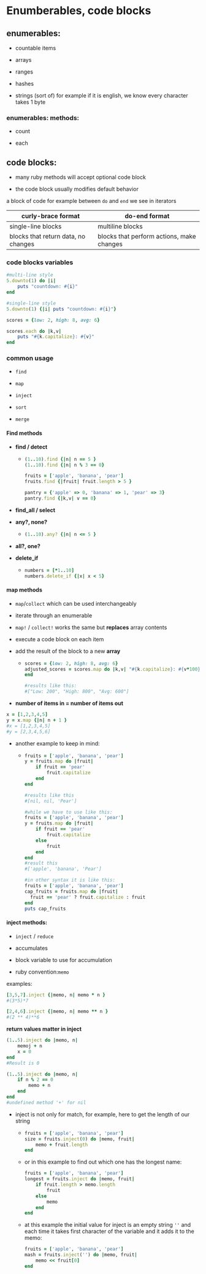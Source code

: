 # Enumberables, code blocks

## enumerables:

- countable items

- arrays

- ranges

- hashes

- strings (sort of) for example if it is english, we know every character takes 1 byte

### enumerables: methods:

- count

- each

## code blocks:

- many ruby methods will accept optional code block

- the code block usually modifies default behavior

a block of code for example between `do` and `end` we see in iterators

| curly-brace format                  | do-end format                             |
| ----------------------------------- | ----------------------------------------- |
| single-line blocks                  | multiline blocks                          |
| blocks that return data, no changes | blocks that perform actions, make changes |

### code blocks variables

```ruby
#multi-line style
5.downto(1) do |i|
    puts "countdown: #{i}"
end

#single-line style
5.downto(1) {|i| puts "countdown: #{i}"}
```

```ruby
scores = {low: 2, high: 8, avg: 6}

scores.each do |k,v|
    puts "#{k.capitalize}: #{v}"
end
```

### common usage

- `find`

- `map`

- `inject`

- `sort`

- `merge`

#### Find methods

- **find / detect**
  
  - ```ruby
    (1..10).find {|n| n == 5 }
    (1..10).find {|n| n % 3 == 0}
    
    fruits = ['apple', 'banana', 'pear']
    fruits.find {|fruit| fruit.length > 5 }
    
    pantry = {'apple' => 0, 'banana' => 1, 'pear' => 3}
    pantry.find {|k,v| v == 0}
    ```

- **find_all / select**

- **any?, none?**
  
  - ```ruby
    (1..10).any? {|n| n <= 5 }
    ```

- **all?, one?**

- **delete_if**
  
  - ```ruby
    numbers = [*1..10]
    numbers.delete_if {|x| x < 5}
    ```

#### map methods

- `map`/`collect` which can be used interchangeably

- iterate through an enumerable

- `map!` / `collect!` works the same but **replaces** array contents

- execute a code block on each item

- add the result of the block to a new **array**
  
  - ```ruby
    scores = {low: 2, high: 8, avg: 6}
    adjusted_scores = scores.map do |k,v| "#{k.capitalize}: #{v*100}"
    end
    
    #results like this:
    #["Low: 200", "High: 800", "Avg: 600"]
    ```

- **number of items in = number of items out**

```ruby
x = [1,2,3,4,5]
y = x.map {|n| n + 1 }
#x = [1,2,3,4,5]
#y = [2,3,4,5,6]
```

- another example to keep in mind:
  
  - ```ruby
    fruits = ['apple', 'banana', 'pear']
    y = fruits.map do |fruit|
        if fruit == 'pear'
            fruit.capitalize
        end
    end
    
    #results like this
    #[nil, nil, 'Pear']
    
    #while we have to use like this:
    fruits = ['apple', 'banana', 'pear']
    y = fruits.map do |fruit|
        if fruit == 'pear'
            fruit.capitalize
        else
            fruit
        end
    end
    #result this
    #['apple', 'banana', 'Pear']
    
    #in other syntax it is like this:
    fruits = ['apple', 'banana', 'pear']
    cap_fruits = fruits.map do |fruit|
      fruit == 'pear' ? fruit.capitalize : fruit
    end
    puts cap_fruits
    ```

#### inject methods:

- `inject` / `reduce`

- accumulates

- block variable to use for accumulation

- ruby convention:`memo`

examples:

```ruby
[3,5,7].inject {|memo, n| memo * n }
#(3*5)*7
```

```ruby
[2,4,6].inject {|memo, n| memo ** n }
#(2 ** 4)**6
```

**return values matter in inject**

```ruby
(1..5).inject do |memo, n|
    memoj + n
    x = 0
end
#Result is 0

(1..5).inject do |memo, n|
    if n % 2 == 0
        memo + n 
    end
end
#undefined method '+' for nil
```

- inject is not only for match, for example, here to get the length of our string
  
  - ```ruby
    fruits = ['apple', 'banana', 'pear']
    size = fruits.inject(0) do |memo, fruit|
        memo + fruit.length
    end
    ```
  
  - or in this example to find out which one has the longest name:
    
    ```ruby
    fruits = ['apple', 'banana', 'pear']
    longest = fruits.inject do |memo, fruit|
        if fruit.length > memo.length
            fruit
        else
            memo
        end
    end
    ```
  
  - at this example the initial value for inject is an empty string `''` and each time it takes first character of the variable and it adds it to the memo:
    
    ```ruby
    fruits = ['apple', 'banana', 'pear']
    mash = fruits.inject('') do |memo, fruit|
        memo << fruit[0]
    end
    ```


